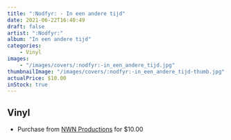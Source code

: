 ```yaml
---
title: ":Nodfyr: - In een andere tijd"
date: 2021-06-22T16:40:49
draft: false
artist: ":Nodfyr:"
album: "In een andere tijd"
categories:
    - Vinyl
images:
    - "/images/covers/:nodfyr:-in_een_andere_tijd.jpg"
thumbnailImage: "/images/covers/:nodfyr:-in_een_andere_tijd-thumb.jpg"
actualPrice: $10.00
inStock: true
---
```


## Vinyl
* Purchase from [NWN Productions](http://shop.nwnprod.com/index.php?route=product/product&path=76&product_id=13865&sort=pd.name&order=ASC) for $10.00
